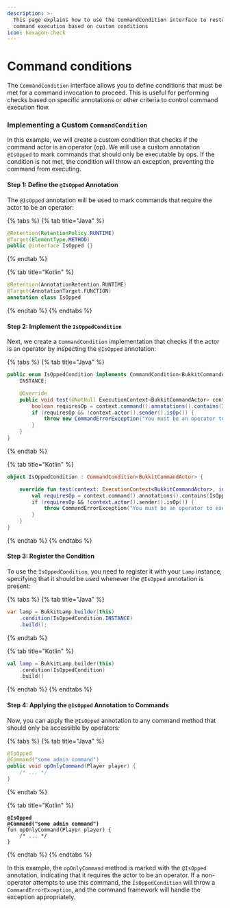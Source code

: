 ```yaml
---
description: >-
  This page explains how to use the CommandCondition interface to restrict
  command execution based on custom conditions
icon: hexagon-check
---
```


# Command conditions

The `CommandCondition` interface allows you to define conditions that must be met for a command invocation to proceed. This is useful for performing checks based on specific annotations or other criteria to control command execution flow.

### Implementing a Custom `CommandCondition`

In this example, we will create a custom condition that checks if the command actor is an operator (op). We will use a custom annotation `@IsOpped` to mark commands that should only be executable by ops. If the condition is not met, the condition will throw an exception, preventing the command from executing.

#### Step 1: Define the `@IsOpped` Annotation

The `@IsOpped` annotation will be used to mark commands that require the actor to be an operator:

{% tabs %}
{% tab title="Java" %}
```java
@Retention(RetentionPolicy.RUNTIME)
@Target(ElementType.METHOD)
public @interface IsOpped {}
```
{% endtab %}

{% tab title="Kotlin" %}
```kotlin
@Retention(AnnotationRetention.RUNTIME)
@Target(AnnotationTarget.FUNCTION)
annotation class IsOpped
```
{% endtab %}
{% endtabs %}

#### Step 2: Implement the `IsOppedCondition`

Next, we create a `CommandCondition` implementation that checks if the actor is an operator by inspecting the `@IsOpped` annotation:

{% tabs %}
{% tab title="Java" %}
```java
public enum IsOppedCondition implements CommandCondition<BukkitCommandActor> {
    INSTANCE;

    @Override
    public void test(@NotNull ExecutionContext<BukkitCommandActor> context, @NotNull StringStream input) {
        boolean requiresOp = context.command().annotations().contains(IsOpped.class);
        if (requiresOp && !context.actor().sender().isOp()) {
            throw new CommandErrorException("You must be an operator to execute this command.");
        }
    }
}
```
{% endtab %}

{% tab title="Kotlin" %}
```kotlin
object IsOppedCondition : CommandCondition<BukkitCommandActor> {

    override fun test(context: ExecutionContext<BukkitCommandActor>, input: StringStream) {
        val requiresOp = context.command().annotations().contains(IsOpped::class.java)
        if (requiresOp && !context.actor().sender().isOp()) {
            throw CommandErrorException("You must be an operator to execute this command.")
        }
    }
}

```
{% endtab %}
{% endtabs %}

#### Step 3: Register the Condition

To use the `IsOppedCondition`, you need to register it with your `Lamp` instance, specifying that it should be used whenever the `@IsOpped` annotation is present:

{% tabs %}
{% tab title="Java" %}
```java
var lamp = BukkitLamp.builder(this)
    .condition(IsOppedCondition.INSTANCE)
    .build();
```
{% endtab %}

{% tab title="Kotlin" %}
```kotlin
val lamp = BukkitLamp.builder(this)
    .condition(IsOppedCondition)
    .build()
```
{% endtab %}
{% endtabs %}

#### Step 4: Applying the `@IsOpped` Annotation to Commands

Now, you can apply the `@IsOpped` annotation to any command method that should only be accessible by operators:

{% tabs %}
{% tab title="Java" %}
```java
@IsOpped
@Command("some admin command")
public void opOnlyCommand(Player player) {
    /* ... */
}
```
{% endtab %}

{% tab title="Kotlin" %}
<pre class="language-kotlin"><code class="lang-kotlin"><strong>@IsOpped
</strong><strong>@Command("some admin command")
</strong>fun opOnlyCommand(Player player) {
    /* ... */
}
</code></pre>
{% endtab %}
{% endtabs %}

In this example, the `opOnlyCommand` method is marked with the `@IsOpped` annotation, indicating that it requires the actor to be an operator. If a non-operator attempts to use this command, the `IsOppedCondition` will throw a `CommandErrorException`, and the command framework will handle the exception appropriately.
